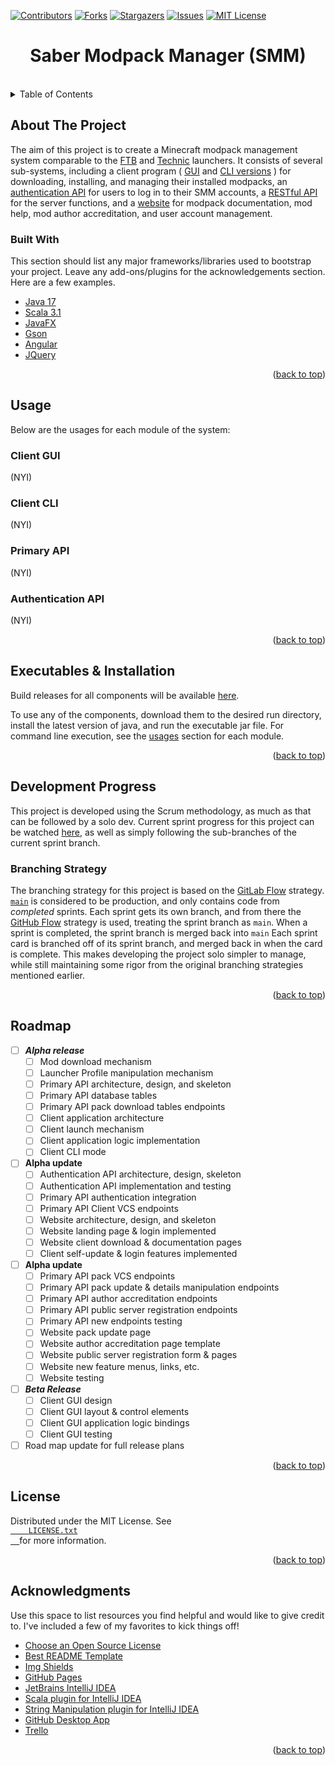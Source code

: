 <div id="top"></div>

[![Contributors][contributors-shield]][contributors-url]
[![Forks][forks-shield]][forks-url]
[![Stargazers][stars-shield]][stars-url]
[![Issues][issues-shield]][issues-url]
[![MIT License][license-shield]][license-url]

<div align="center">
<h1 align="center">Saber Modpack Manager (SMM)</h1>
</div>

<!-- TABLE OF CONTENTS -->
<br/>
<details>
  <summary>Table of Contents</summary>
  <ol>
    <li>
      <a href="#about-the-project">About The Project</a>
      <ul>
        <li><a href="#built-with">Built With</a></li>
      </ul>
    </li>
    <li><a href="#usage">Usage</a></li>
    <li><a href="#exectuables-&amp;-installation">Executables & Installation</a></li>
    <li>
      <a href="#development-progress">Development Progress</a>
      <ul>
        <li><a href="#branching-strategy">Branching Strategy</a></li>
      </ul>
    </li>
    <li><a href="#roadmap">Roadmap</a></li>
    <li><a href="#license">License</a></li>
    <li><a href="#contact">Contact</a></li>
    <li><a href="#acknowledgments">Acknowledgments</a></li>
  </ol>
</details>

<!-- ABOUT THE PROJECT -->
## About The Project
<p>
The aim of this project is to create a Minecraft modpack management system comparable to the
<a href="https://www.example.com">FTB</a> and <a href="https://www.example.com">Technic</a>
launchers. It consists of several sub-systems, including a client program (
<a href="https://www.example.com">GUI</a> and <a href="https://www.example.com">CLI versions</a>
) for downloading, installing, and managing their installed modpacks, an
<a href="https://www.example.com">authentication API</a>
for users to log in to their SMM accounts, a
<a href="https://www.example.com">RESTful API</a> for the server functions, and a
<a href="https://www.example.com">website</a> for modpack documentation, mod help,
mod author accreditation, and user account management.
</p>

<!-- BUILT WITH -->
### Built With
This section should list any major frameworks/libraries used to bootstrap your project. Leave any add-ons/plugins for the acknowledgements section. Here are a few examples.

* [Java 17](https://www.oracle.com/java/)
* [Scala 3.1](https://www.scala-lang.org/)
* [JavaFX](https://openjfx.io/)
* [Gson](https://github.com/google/gson)
* [Angular](https://angular.io/)
* [JQuery](https://jquery.com)

<p align="right">(<a href="#top">back to top</a>)</p>



<!-- USAGE -->
## Usage
<p>
Below are the usages for each module of the system:
</p>

### Client GUI
<p>
(NYI)
</p>

### Client CLI
<p>
(NYI)
</p>

### Primary API
<p>
(NYI)
</p>

### Authentication API
<p>
(NYI)
</p>

<p align="right">(<a href="#top">back to top</a>)</p>



<!-- EXECUTABLES AND INSTALLATION -->
## Executables & Installation
<p>
Build releases for all components will be available <a href="https://www.example.com">here</a>.
</p>
<p>
To use any of the components, download them to the desired run directory, install the latest version of java,  
and run the executable jar file. For command line execution, see the  
<a href="https://www.example.com">usages</a> section for each module.
</p>

<p align="right">(<a href="#top">back to top</a>)</p>



<!-- DEVELOPMENT CYCLES -->
## Development Progress
<p>
This project is developed using the Scrum methodology, as much as that can be followed by a solo dev.
Current sprint progress for this project can be watched
<a href="https://www.example.com">here</a>,
as well as simply following the sub-branches of the current sprint branch.
</p>

<!-- BRANCHING STRATEGY -->
### Branching Strategy
<p>
The branching strategy for this project is based on the
<a href="">GitLab Flow</a> strategy.
<code><a href="">main</a></code> is considered to be production, and only contains
code from <i>completed</i> sprints. Each sprint gets its own branch, and from there the
<a href="">GitHub Flow</a> strategy is used, treating the sprint branch as <code>main</code>.
When a sprint is completed, the sprint branch is merged back into <code>main</code>
Each sprint card is branched off of its sprint branch, and merged back in when the card is complete.
This makes developing the project solo simpler to manage, while still maintaining some rigor from
the original branching strategies mentioned earlier.
</p>

<p align="right">(<a href="#top">back to top</a>)</p>



<!-- ROADMAP -->
## Roadmap

- [ ] ___Alpha release___
  - [ ] Mod download mechanism
  - [ ] Launcher Profile manipulation mechanism
  - [ ] Primary API architecture, design, and skeleton
  - [ ] Primary API database tables
  - [ ] Primary API pack download tables endpoints
  - [ ] Client application architecture
  - [ ] Client launch mechanism
  - [ ] Client application logic implementation
  - [ ] Client CLI mode

- [ ] __Alpha update__
  - [ ] Authentication API architecture, design, skeleton
  - [ ] Authentication API implementation and testing
  - [ ] Primary API authentication integration
  - [ ] Primary API Client VCS endpoints
  - [ ] Website architecture, design, and skeleton
  - [ ] Website landing page & login implemented
  - [ ] Website client download & documentation pages
  - [ ] Client self-update & login features implemented

- [ ] __Alpha update__
  - [ ] Primary API pack VCS endpoints
  - [ ] Primary API pack update & details manipulation endpoints
  - [ ] Primary API author accreditation endpoints
  - [ ] Primary API public server registration endpoints
  - [ ] Primary API new endpoints testing
  - [ ] Website pack update page
  - [ ] Website author accreditation page template
  - [ ] Website public server registration form & pages
  - [ ] Website new feature menus, links, etc.
  - [ ] Website testing

- [ ] ___Beta Release___
  - [ ] Client GUI design
  - [ ] Client GUI layout & control elements
  - [ ] Client GUI application logic bindings
  - [ ] Client GUI testing

- [ ] Road map update for full release plans

<p align="right">(<a href="#top">back to top</a>)</p>



<!-- LICENSE -->
## License

<p>
  Distributed under the MIT License. See
  <code><a href=https://github.com/MtgSaber/Saber-Modpack-Manager/blob/master/LICENSE.txt">
    LICENSE.txt
  </a></code>
  for more information.
</p>

<p align="right">(<a href="#top">back to top</a>)</p>



<!-- ACKNOWLEDGMENTS -->
## Acknowledgments

Use this space to list resources you find helpful and would like to give credit to. I've included a few of my favorites to kick things off!

* [Choose an Open Source License](https://choosealicense.com)
* [Best README Template](https://github.com/othneildrew/Best-README-Template)
* [Img Shields](https://shields.io)
* [GitHub Pages](https://pages.github.com)
* [JetBrains IntelliJ IDEA](https://www.jetbrains.com/idea/)
* [Scala plugin for IntelliJ IDEA](https://plugins.jetbrains.com/plugin/1347-scala)
* [String Manipulation plugin for IntelliJ IDEA](https://plugins.jetbrains.com/plugin/2162-string-manipulation)
* [GitHub Desktop App](https://desktop.github.com/)
* [Trello](https://trello.com)

<p align="right">(<a href="#top">back to top</a>)</p>



<!-- MARKDOWN LINKS & IMAGES -->
<!-- https://www.markdownguide.org/basic-syntax/#reference-style-links -->
[contributors-shield]: https://img.shields.io/github/contributors/MtgSaber/Saber-Modpack-Manager.svg?style=for-the-badge
[contributors-url]: https://github.com/MtgSaber/Saber-Modpack-Manager/graphs/contributors
[forks-shield]: https://img.shields.io/github/forks/MtgSaber/Saber-Modpack-Manager.svg?style=for-the-badge
[forks-url]: https://github.com/MtgSaber/Saber-Modpack-Manager/network/members
[stars-shield]: https://img.shields.io/github/stars/MtgSaber/Saber-Modpack-Manager.svg?style=for-the-badge
[stars-url]: https://github.com/MtgSaber/Saber-Modpack-Manager/stargazers
[issues-shield]: https://img.shields.io/github/issues/MtgSaber/Saber-Modpack-Manager.svg?style=for-the-badge
[issues-url]: https://github.com/MtgSaber/Saber-Modpack-Manager/issues
[license-shield]: https://img.shields.io/github/license/MtgSaber/Saber-Modpack-Manager.svg?style=for-the-badge
[license-url]: https://github.com/MtgSaber/Saber-Modpack-Manager/blob/master/LICENSE.txt
[linkedin-shield]: https://img.shields.io/badge/-LinkedIn-black.svg?style=for-the-badge&logo=linkedin&colorB=555
[linkedin-url]: https://linkedin.com/in/othneildrew
[product-screenshot]: images/screenshot.png
